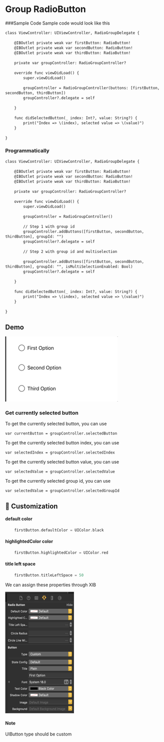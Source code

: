 # Group RadioButton


###Sample Code
Sample code would look like this

```
class ViewController: UIViewController, RadioGroupDelegate {
    
    @IBOutlet private weak var firstButton: RadioButton!
    @IBOutlet private weak var secondButton: RadioButton!
    @IBOutlet private weak var thirdButton: RadioButton!
    
    private var groupController: RadioGroupController?

    override func viewDidLoad() {
        super.viewDidLoad()
        
        groupController = RadioGroupController(buttons: [firstButton, secondButton, thirdButton])
        groupController?.delegate = self
        
    }

    func didSelectedButton(_ index: Int?, value: String?) {
        print("Index => \(index), selected value => \(value)")
    }

}

```

### Programmatically

```
class ViewController: UIViewController, RadioGroupDelegate {
    
    @IBOutlet private weak var firstButton: RadioButton!
    @IBOutlet private weak var secondButton: RadioButton!
    @IBOutlet private weak var thirdButton: RadioButton!
    
    private var groupController: RadioGroupController?

    override func viewDidLoad() {
        super.viewDidLoad()
        
        groupController = RadioGroupController()
        
        // Step 1 with group id
        groupController.addButtons([firstButton, secondButton, thirdButton], groupId: "") 
        groupController?.delegate = self
        
        // Step 2 with group id and multiselection
        
        groupController.addButtons([firstButton, secondButton, thirdButton], groupId: "", isMultiSelectionEnabled: Bool) 
        groupController?.delegate = self
        
    }

    func didSelectedButton(_ index: Int?, value: String?) {
        print("Index => \(index), selected value => \(value)")
    }

}

```


## Demo
![Demo](https://github.com/jithinpala/RadioButton/blob/master/Screenshots/RadioGif.gif?raw=true)

### Get currently selected button
To get the currently selected button, you can use 

```
var currentButton = groupController.selectedButton
```

To get the currently selected button index, you can use 

```
var selectedIndex = groupController.selectedIndex
```

To get the currently selected button value, you can use 

```
var selectedValue = groupController.selectedValue
```

To get the currently selected group id, you can use 

```
var selectedValue = groupController.selectedGroupId
```

## 🎨 Customization

#### default color
```swift
    firstButton.defaultColor = UIColor.black
```

#### highlightedColor color
```swift
    firstButton.highlightedColor = UIColor.red
```

#### title left space
```swift
    firstButton.titleLeftSpace = 50
```

We can assign these properties through XIB

<img src="Screenshots/xibProperty.png" width="220" height="388"/>

#### Note

UIButton type should be custom
